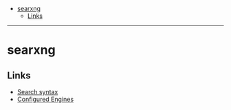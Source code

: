 - [searxng](#searxng)
  * [Links](#links)
___

# searxng

## Links

- [Search syntax](https://docs.searxng.org/user/search-syntax.html)
- [Configured Engines](https://docs.searxng.org/user/configured_engines.html)
